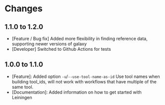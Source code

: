 Changes
======

1.1.0 to 1.2.0
--------------
* [Feature / Bug fix] Added more flexibility in finding reference data, supporting newer versions of galaxy
* [Developer] Switched to Github Actions for tests

1.0.0 to 1.1.0
--------------
* [Feature]: Added option `-u`/`--use-tool-name-as-id` Use tool names when building tool_ids, will not work with workflows that have multiple of the same tool.
* [Documentation]: Added information on how to get started with Leiningen


